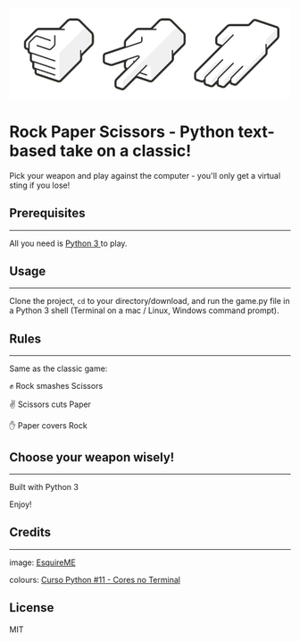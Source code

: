 ![alt text](rock_paper_scissors.png "image rock paper scissors hands")

# Rock Paper Scissors - Python text-based take on a classic!
Pick your weapon and play against the computer - you'll only get a virtual sting if you lose!


## Prerequisites
--------------------------------------------------------------------------------------------------------------------
All you need is <a href="https://www.python.org//">Python 3 </a> to play.


## Usage
--------------------------------------------------------------------------------------------------------------------
Clone the project, <code>cd</code> to your directory/download, and run the game.py file in a Python 3 shell (Terminal on a mac / Linux, Windows command prompt).


## Rules
--------------------------------------------------------------------------------------------------------------------
Same as the classic game:

✊ Rock smashes Scissors

✌ Scissors cuts Paper

✋ Paper covers Rock 


## Choose your weapon wisely!
--------------------------------------------------------------------------------------------------------------------

Built with Python 3

Enjoy!


## Credits
--------------------------------------------------------------------------------------------------------------------
<p>image: <a href="https://www.esquireme.com/brief/20945-how-to-win-at-rock-paper-scissors">EsquireME </a></p>
<p>colours: <a href="https://www.youtube.com/watch?v=0hBIhkcA8O8">Curso Python #11 - Cores no Terminal</a></p>

## License 
MIT
